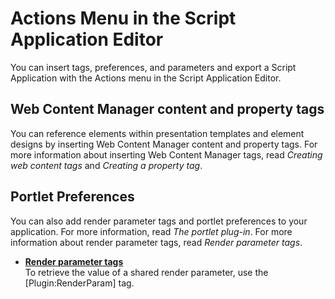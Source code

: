 # Actions Menu in the Script Application Editor

You can insert tags, preferences, and parameters and export a Script Application with the Actions menu in the Script Application Editor.

## Web Content Manager content and property tags

You can reference elements within presentation templates and element designs by inserting Web Content Manager content and property tags. For more information about inserting Web Content Manager tags, read *Creating web content tags* and *Creating a property tag*.

## Portlet Preferences

You can also add render parameter tags and portlet preferences to your application. For more information, read *The portlet plug-in*. For more information about render parameter tags, read *Render parameter tags*.

-   **[Render parameter tags](./render_param_tags.md)**  
To retrieve the value of a shared render parameter, use the \[Plugin:RenderParam\] tag.


